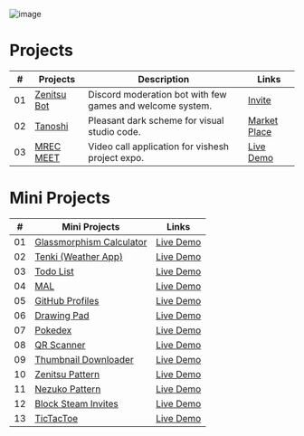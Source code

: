 

![image](https://user-images.githubusercontent.com/47408756/138732227-f3a655b3-3b75-4a08-a721-64b489caa3ad.png)

# Projects

|  #   | Projects                                              | Description                                               | Links                                                        |
| :--: | ----------------------------------------------------- | --------------------------------------------------------- | ------------------------------------------------------------ |
|  01  | [Zenitsu Bot](https://github.com/Calatop/Zenitsu-bot) | Discord moderation bot with few games and welcome system. | [Invite](https://discord.com/oauth2/authorize?client_id=766218598913146901&permissions=8&scope=bot) |
|  02  | [Tanoshi ](https://github.com/Calatop/Tanoshi)        | Pleasant dark scheme for visual studio code.              | [Market Place](https://marketplace.visualstudio.com/items?itemName=RohanSanjeev.tanoshi) |
|  03  | [MREC MEET ](https://github.com/Calatop/MREC-MEET)    | Video call application for vishesh project expo.          | [Live Demo](https://ckvyqugj7184663idk0i811d0su-8rbb2fvau-calatop.vercel.app/authenticate) |


# Mini Projects


|  #  | Mini Projects                                                                                                                    | Links                                                                         |
| :-: | --------------------------------------------------------------------------------------------------------------------------- | --------------------------------------------------------------------------------- |
| 01  | [Glassmorphism Calculator](https://github.com/Calatop/Glassmorphism-Calculator)                       | [Live Demo](https://calatop.github.io/Glassmorphism-Calculator/)            |
| 02  | [Tenki (Weather App)](https://github.com/zenandnez/Tenki)                               | [Live Demo](https://zenandnez.github.io/Tenki/)                |
| 03  | [Todo List](https://github.com/Calatop/Todo)                       | [Live Demo](https://calatop.github.io/Todo/) |
| 04  | [MAL](https://github.com/Calatop/My-Anime-List-Custom-Theme)                          | [Live Demo](https://myanimelist.net/animelist/Calatop)          |
| 05  | [GitHub Profiles](https://github.com/Calatop/GitHub-Profiles)                               | [Live Demo](https://calatop.github.io/GitHub-Profiles/)                |
| 06  | [Drawing Pad](https://github.com/Calatop/Drawing-pad)                           | [Live Demo](https://calatop.github.io/Drawing-pad/)              |
| 07  | [Pokedex](https://github.com/Calatop/Pokedex)                       | [Live Demo](https://calatop.github.io/Pokedex/)            |
| 08  | [QR Scanner](https://github.com/Calatop/QR-Scanner)                       | [Live Demo](https://calatop.github.io/QR-Scanner/)            |
| 09  | [Thumbnail Downloader](https://github.com/Calatop/Thumbnail-Downloader)                       | [Live Demo](https://calatop.github.io/Thumbnail-Downloader/)            |
| 10  | [Zenitsu Pattern](https://github.com/Calatop/Zenitsu)                             | [Live Demo](http://zenitsu.me/)               |
| 11  | [Nezuko Pattern](https://github.com/Calatop/Nezuko)                               | [Live Demo](https://nezuko.me/)                |
| 12  | [Block Steam Invites](https://github.com/Calatop/Block-Steam-Invites)                               | [Live Demo](https://www.youtube.com/watch?v=KhLYxv3iry0&ab_channel=Calatop)                |
| 13  | [TicTacToe](https://github.com/Calatop/tictactoe)                               | [Live Demo]()                |
